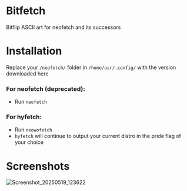 # Bitfetch
Bitflip ASCII art for neofetch and its successors

# Installation 
Replace your `/neofetch/` folder in `/home/usr/.config/` with the version downloaded here
### For neofetch (deprecated):
   - Run `neofetch`
### For hyfetch:
  - Run `neowofetch`
  - `hyfetch` will continue to output your current distro in the pride flag of your choice

# Screenshots
![Screenshot_20250519_123622](https://github.com/user-attachments/assets/9f2a19ba-26a6-4e46-91d2-b9a5614904b5)
